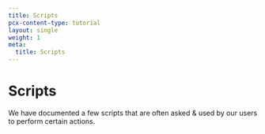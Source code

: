 ```yaml
---
title: Scripts
pcx-content-type: tutorial
layout: single
weight: 1
meta:
  title: Scripts
---
```


# Scripts

We have documented a few scripts that are often asked & used by our users to perform certain actions.